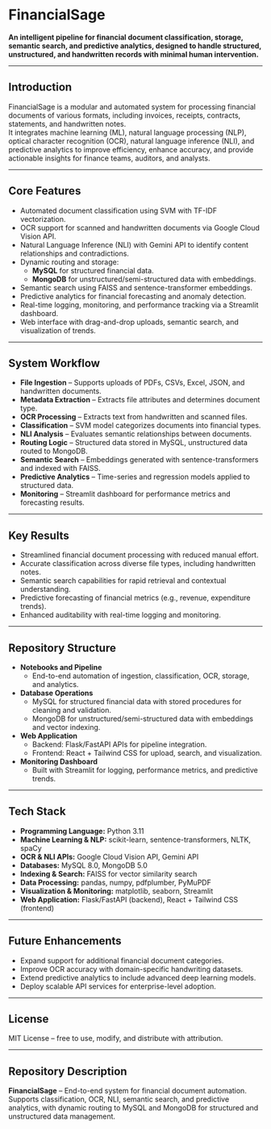 # FinancialSage

**An intelligent pipeline for financial document classification, storage, semantic search, and predictive analytics, designed to handle structured, unstructured, and handwritten records with minimal human intervention.**

---

## Introduction
FinancialSage is a modular and automated system for processing financial documents of various formats, including invoices, receipts, contracts, statements, and handwritten notes.  
It integrates machine learning (ML), natural language processing (NLP), optical character recognition (OCR), natural language inference (NLI), and predictive analytics to improve efficiency, enhance accuracy, and provide actionable insights for finance teams, auditors, and analysts.

---

## Core Features
- Automated document classification using SVM with TF-IDF vectorization.  
- OCR support for scanned and handwritten documents via Google Cloud Vision API.  
- Natural Language Inference (NLI) with Gemini API to identify content relationships and contradictions.  
- Dynamic routing and storage:  
  - **MySQL** for structured financial data.  
  - **MongoDB** for unstructured/semi-structured data with embeddings.  
- Semantic search using FAISS and sentence-transformer embeddings.  
- Predictive analytics for financial forecasting and anomaly detection.  
- Real-time logging, monitoring, and performance tracking via a Streamlit dashboard.  
- Web interface with drag-and-drop uploads, semantic search, and visualization of trends.  

---

## System Workflow
- **File Ingestion** – Supports uploads of PDFs, CSVs, Excel, JSON, and handwritten documents.  
- **Metadata Extraction** – Extracts file attributes and determines document type.  
- **OCR Processing** – Extracts text from handwritten and scanned files.  
- **Classification** – SVM model categorizes documents into financial types.  
- **NLI Analysis** – Evaluates semantic relationships between documents.  
- **Routing Logic** – Structured data stored in MySQL, unstructured data routed to MongoDB.  
- **Semantic Search** – Embeddings generated with sentence-transformers and indexed with FAISS.  
- **Predictive Analytics** – Time-series and regression models applied to structured data.  
- **Monitoring** – Streamlit dashboard for performance metrics and forecasting results.  

---

## Key Results
- Streamlined financial document processing with reduced manual effort.  
- Accurate classification across diverse file types, including handwritten notes.  
- Semantic search capabilities for rapid retrieval and contextual understanding.  
- Predictive forecasting of financial metrics (e.g., revenue, expenditure trends).  
- Enhanced auditability with real-time logging and monitoring.  

---

## Repository Structure
- **Notebooks and Pipeline**  
  - End-to-end automation of ingestion, classification, OCR, storage, and analytics.  
- **Database Operations**  
  - MySQL for structured financial data with stored procedures for cleaning and validation.  
  - MongoDB for unstructured/semi-structured data with embeddings and vector indexing.  
- **Web Application**  
  - Backend: Flask/FastAPI APIs for pipeline integration.  
  - Frontend: React + Tailwind CSS for upload, search, and visualization.  
- **Monitoring Dashboard**  
  - Built with Streamlit for logging, performance metrics, and predictive trends.  

---

## Tech Stack
- **Programming Language:** Python 3.11  
- **Machine Learning & NLP:** scikit-learn, sentence-transformers, NLTK, spaCy  
- **OCR & NLI APIs:** Google Cloud Vision API, Gemini API  
- **Databases:** MySQL 8.0, MongoDB 5.0  
- **Indexing & Search:** FAISS for vector similarity search  
- **Data Processing:** pandas, numpy, pdfplumber, PyMuPDF  
- **Visualization & Monitoring:** matplotlib, seaborn, Streamlit  
- **Web Application:** Flask/FastAPI (backend), React + Tailwind CSS (frontend)  

---

## Future Enhancements
- Expand support for additional financial document categories.  
- Improve OCR accuracy with domain-specific handwriting datasets.  
- Extend predictive analytics to include advanced deep learning models.  
- Deploy scalable API services for enterprise-level adoption.  

---

## License
MIT License – free to use, modify, and distribute with attribution.

---

## Repository Description
**FinancialSage** – End-to-end system for financial document automation. Supports classification, OCR, NLI, semantic search, and predictive analytics, with dynamic routing to MySQL and MongoDB for structured and unstructured data management.
